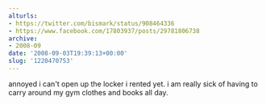 ```yaml
---
alturls:
- https://twitter.com/bismark/status/908464336
- https://www.facebook.com/17803937/posts/29781806738
archive:
- 2008-09
date: '2008-09-03T19:39:13+00:00'
slug: '1220470753'
---
```


annoyed i can't open up the locker i rented yet. i am really sick of having to carry around my gym clothes and books all day.

